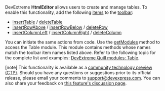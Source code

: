 DevExtreme **HtmlEditor** allows users to create and manage tables. To enable this functionality, add the following [items](/Documentation/ApiReference/UI_Components/dxHtmlEditor/Configuration/toolbar/items/) to the [toolbar](/Documentation/ApiReference/UI_Components/dxHtmlEditor/Configuration/toolbar/):

- <a href="https://github.com/DevExpress/devextreme-quill/blob/master/docs/modules/table.md#inserttable" target="_blank">insertTable</a> / <a href="https://github.com/DevExpress/devextreme-quill/blob/master/docs/modules/table.md#deletetable" target="_blank">deleteTable</a>
- <a href="https://github.com/DevExpress/devextreme-quill/blob/master/docs/modules/table.md#insertrowabove" target="_blank">insertRowAbove</a> / <a href="https://github.com/DevExpress/devextreme-quill/blob/master/docs/modules/table.md#insertrowbelow" target="_blank">insertRowBelow</a> / <a href="https://github.com/DevExpress/devextreme-quill/blob/master/docs/modules/table.md#deleterow" target="_blank">deleteRow</a>
- <a href="https://github.com/DevExpress/devextreme-quill/blob/master/docs/modules/table.md#insertcolumnleft" target="_blank">insertColumnLeft</a> / <a href="https://github.com/DevExpress/devextreme-quill/blob/master/docs/modules/table.md#insertcolumnright" target="_blank">insertColumnRight</a> / <a href="https://github.com/DevExpress/devextreme-quill/blob/master/docs/modules/table.md#deletecolumn" target="_blank">deleteColumn</a>

You can initiate the same actions from code. Use the [getModules](/Documentation/ApiReference/UI_Components/dxHtmlEditor/Methods/#getModulemoduleName) method to access the Table module. This module contains methods whose names match the toolbar item names listed above. Refer to the following topic for the complete list and examples: <a href="https://github.com/DevExpress/devextreme-quill/blob/master/docs/modules/table.md" target="_blank">DevExtreme Quill modules: Table</a>.

[note] This functionality is available as a <a href="https://www.devexpress.com/aboutus/pre-release.xml" target="_blank">community technology preview (CTP)</a>. Should you have any questions or suggestions prior to its official release, please email your comments to <a href="mailto:support@devexpress.com">support@devexpress.com</a>. You can also share your feedback on <a href="https://github.com/DevExpress/devextreme-product/blob/master/Discussion%20Pages/HtmlEditor%20-%20Table%20Support.md" target="_blank">this feature's discussion page</a>.

